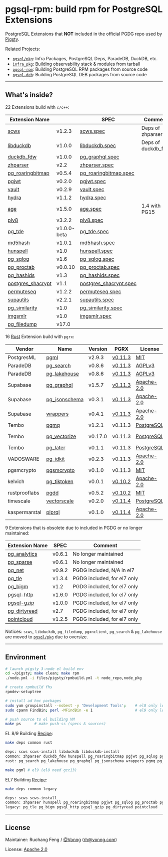 # pgsql-rpm: build rpm for PostgreSQL Extensions

PostgreSQL Extensions that **NOT** included in the official PGDG repo used by [Pigsty](https://pigsty.io).

Related Projects:

- [`pgsql/pkg`](https://github.com/pgsty/pkg): Infra Packages, PostgreSQL Deps, ParadeDB, DuckDB, etc.
- [`infra_pkg`](https://github.com/pgsty/infra-pkg): Building observability stack & modules from tarball
- [`pgsql-rpm`](https://github.com/pgsty/pgsql-rpm): Building PostgreSQL RPM packages from source code
- [`pgsql-deb`](https://github.com/pgsty/pgsql-deb): Building PostgreSQL DEB packages from source code

--------

## What's inside?

22 Extensions build with `c/c++`:

| Extension Name                                                     |             | SPEC                                                   | Comment            |
|--------------------------------------------------------------------|-------------|--------------------------------------------------------|--------------------|
| [scws](https://github.com/hightman/scws)                           | v1.2.3      | [scws.spec](SPECS/scws.spec)                           | Deps of zhparser   |
| [libduckdb](https://github.com/duckdb/duckdb)                      | v1.0.0      | [libduckdb.spec](SPECS/libduckdb.spec)                 | Deps of duckdb_fdw |
| [duckdb_fdw](https://github.com/alitrack/duckdb_fdw)               | v1.0.0      | [pg_graphql.spec](SPECS/duckdb_fdw.spec)               |                    |
| [zhparser](https://github.com/amutu/zhparser)                      | v2.2        | [zhparser.spec](SPECS/zhparser.spec)                   |                    |
| [pg_roaringbitmap](https://github.com/ChenHuajun/pg_roaringbitmap) | v0.5.4      | [pg_roaringbitmap.spec](SPECS/pg_roaringbitmap.spec)   |                    |
| [pgjwt](https://github.com/michelp/pgjwt)                          | v0.2.0      | [pgjwt.spec](SPECS/pgjwt.spec)                         |                    |
| [vault](https://github.com/supabase/vault)                         | v0.2.9      | [vault.spec](SPECS/vault.spec)                         |                    |
| [hydra](https://github.com/hydradatabase/)                         | v1.1.2      | [hydra.spec](SPECS/hydra.spec)                         |                    |
| [age](https://github.com/apache/age)                               | v1.5.0      | [age.spec](SPECS/age.spec)                             | 1.4 with PG15      |
| [plv8](https://github.com/plv8/plv8)                               | v3.2.2      | [plv8.spec](SPECS/plv8)                                |                    |
| [pg_tde](https://github.com/Percona-Lab/pg_tde/tree/1.0.0-beta)    | v1.0.0-beta | [pg_tde.spec](SPECS/pg_tde)                            |                    |
| [md5hash](https://github.com/tvondra/md5hash)                      | v1.0.1      | [md5hash.spec](SPECS/md5hash)                          |                    |
| [hunspell](https://github.com/postgrespro/hunspell_dicts)          | v1.0        | [hunspell.spec](SPECS/hunspell.spec)                   |                    |                 
| [pg_sqlog](https://github.com/kouber/pg_sqlog)                     | v1.6        | [pg_sqlog.spec](SPECS/pg_sqlog.spec)                   |                    |      
| [pg_proctab](https://gitlab.com/pg_proctab/pg_proctab)             | v0.0.10     | [pg_proctab.spec](SPECS/pg_proctab.spec)               |                    |              
| [pg_hashids](https://github.com/iCyberon/pg_hashids)               | v1.3        | [pg_hashids.spec](SPECS/pg_hashids.spec)               |                    |            
| [postgres_shacrypt](https://github.com/dverite/postgres-shacrypt)  | v1.1        | [postgres_shacrypt.spec](SPECS/postgres_shacrypt.spec) |                    |                         
| [permuteseq](https://github.com/dverite/permuteseq)                | v1.2.2      | [permuteseq.spec](SPECS/permuteseq.spec)               |                    |
| [supautils](https://github.com/supabase/supautils)                 | v2.2.1      | [supautils.spec](SPECS/supautils.spec)                 |                    |
| [pg_similarity](https://github.com/eulerto/pg_similarity)          | v1.0        | [pg_similarity.spec](SPECS/pg_similarity.spec)         |                    |
| [imgsmlr](https://github.com/postgrespro/imgsmlr)                  | v1.0        | [imgsmlr.spec](SPECS/imgsmlr.spec)                     |                    |
| [pg_filedump](https://github.com/df7cb/pg_filedump)                | v17.0       |                                                        |

16 [Rust](RUST.md) Extension build with `pgrx`:

| Vendor        | Name                                                                       | Version | PGRX                                                                                            | License                                                                     | PG Ver         | Deps                 |
|---------------|----------------------------------------------------------------------------|---------|-------------------------------------------------------------------------------------------------|-----------------------------------------------------------------------------|----------------|----------------------|
| PostgresML    | [pgml](https://github.com/postgresml/postgresml)                           | v2.9.3  | [v0.11.3](https://github.com/postgresml/postgresml/blob/master/pgml-extension/Cargo.lock#L1785) | [MIT](https://github.com/postgresml/postgresml/blob/master/MIT-LICENSE.txt) | 16,15,14       |                      |
| ParadeDB      | [pg_search](https://github.com/paradedb/paradedb/tree/dev/pg_search)       | v0.8.6  | [v0.11.3](https://github.com/paradedb/paradedb/blob/dev/pg_search/Cargo.toml#L36)               | [AGPLv3](https://github.com/paradedb/paradedb/blob/dev/LICENSE)             | 16,15,14,13,12 |                      |
| ParadeDB      | [pg_lakehouse](https://github.com/paradedb/paradedb/tree/dev/pg_lakehouse) | v0.8.6  | [v0.11.3](https://github.com/paradedb/paradedb/blob/dev/pg_lakehouse/Cargo.toml#L26)            | [AGPLv3](https://github.com/paradedb/paradedb/blob/dev/LICENSE)             | 16,15          |                      |
| Supabase      | [pg_graphql](https://github.com/supabase/pg_graphql)                       | v1.5.7  | [v0.11.3](https://github.com/supabase/pg_graphql/blob/master/Cargo.toml#L17)                    | [Apache-2.0](https://github.com/supabase/pg_graphql/blob/master/LICENSE)    | 16,15          |                      |
| Supabase      | [pg_jsonschema](https://github.com/supabase/pg_jsonschema)                 | v0.3.1  | [v0.11.3](https://github.com/supabase/pg_jsonschema/blob/master/Cargo.toml#L19)                 | [Apache-2.0](https://github.com/supabase/pg_jsonschema/blob/master/LICENSE) | 16,15,14,13,12 |                      |
| Supabase      | [wrappers](https://github.com/supabase/wrappers)                           | v0.4.1  | [v0.11.3](https://github.com/supabase/wrappers/blob/main/Cargo.lock#L4254)                      | [Apache-2.0](https://github.com/supabase/wrappers/blob/main/LICENSE)        | 16,15,14       |                      |
| Tembo         | [pgmq](https://github.com/tembo-io/pgmq)                                   | v1.2.1  | v0.11.3                                                                                         | [PostgreSQL](https://github.com/tembo-io/pgmq)                              | 16,15,14,13,12 |                      |
| Tembo         | [pg_vectorize](https://github.com/tembo-io/pg_vectorize)                   | v0.17.0 | v0.11.3                                                                                         | [PostgreSQL](https://github.com/tembo-io/pg_vectorize/blob/main/LICENSE)    | 16,15,14       | pgmq, pg_cron        |
| Tembo         | [pg_later](https://github.com/tembo-io/pg_later)                           | v0.1.1  | v0.11.3                                                                                         | [PostgreSQL](https://github.com/tembo-io/pg_later/blob/main/LICENSE)        | 16,15,14,13    | pgmq                 |
| VADOSWARE     | [pg_idkit](https://github.com/VADOSWARE/pg_idkit)                          | v0.2.3  | v0.11.3                                                                                         | [Apache-2.0](https://github.com/VADOSWARE/pg_idkit/blob/main/LICENSE)       | 16,15,14,13,12 |                      |
| pgsmcrypto    | [pgsmcrypto](https://github.com/zhuobie/pgsmcrypto)                        | v0.1.0  | v0.11.3                                                                                         | [MIT](https://github.com/zhuobie/pgsmcrypto/blob/main/LICENSE)              | 16,15,14,13,12 |                      |
| kelvich       | [pg_tiktoken](https://github.com/kelvich/pg_tiktoken)                      | v0.0.1  | [v0.10.2](https://github.com/kelvich/pg_tiktoken/blob/main/Cargo.toml)                          | [Apache-2.0](https://github.com/kelvich/pg_tiktoken/blob/main/LICENSE)      | 16,15,14,13,12 |                      |
| rustprooflabs | [pgdd](https://github.com/rustprooflabs/pgdd)                              | v0.5.2  | [v0.10.2](https://github.com/rustprooflabs/pgdd/blob/main/Cargo.toml#L25)                       | [MIT](https://github.com/zhuobie/pgsmcrypto/blob/main/LICENSE)              | 16,15,14,13,12 |                      |
| timescale     | [vectorscale](https://github.com/timescale/pgvectorscale)                  | v0.2.0  | [v0.11.4](https://github.com/timescale/pgvectorscale/blob/main/pgvectorscale/Cargo.toml#L17)    | [PostgreSQL](https://github.com/timescale/pgvectorscale/blob/main/LICENSE)  | 16,15,14,13,12 |                      |
| kaspermarstal | [plprql](https://github.com/kaspermarstal/plprql)                          | v0.1.0  | [v0.11.4](https://github.com/kaspermarstal/plprql/blob/main/Cargo.toml#L21)                     | [Apache-2.0](https://github.com/kaspermarstal/plprql/blob/main/LICENSE)     | 16,15,14,13,12 |                      |

9 Extensions that is obsolete due to included in PGDG or no longer maintained:

| Extension Name                                                       | SPEC   | Comment                     |
|----------------------------------------------------------------------|--------|-----------------------------|
| [pg_analytics](https://github.com/paradedb/pg_analytics)             | v0.6.1 | No longer maintained        |
| [pg_sparse](https://github.com/paradedb/paradedb/tree/dev/pg_sparse) | v0.6.1 | No longer maintained        |
| [pg_net](https://github.com/supabase/pg_net)                         | v0.9.2 | PGDG included, N/A in el7   |
| [pg_tle](https://github.com/aws/pg_tle)                              | v1.3.4 | PGDG included, for el7 only |
| [pg_bigm](https://github.com/pgbigm/pg_bigm)                         | v1.2   | PGDG included, for el7 only |
| [pgsql-http](https://github.com/pramsey/pgsql-http)                  | v1.6.0 | PGDG included, for el7 only |
| [pgsql-gzip](https://github.com/pramsey/pgsql-gzip)                  | v1.0.0 | PGDG included, for el7 only |
| [pg_dirtyread](https://github.com/df7cb/pg_dirtyread)                | v2.7   | PGDG included, for el7 only |
| [pointcloud](https://github.com/pgpointcloud/pointcloud)             | v1.2.5 | PGDG included, for el7 only |

Notices: `scws`, `libduckdb`, `pg_filedump`, `pgxnclient`, `pg_search` & `pg_lakehouse` are moved
to [`pgsql/pkg`](https://github.com/pgsty/pkg) due to oversize.


----------

## Environment

```bash
# launch pigsty 3-node el build env
cd ~/pigsty; make clean; make rpm
./node.yml -i files/pigsty/rpmbuild.yml -t node_repo,node_pkg

# create rpmbuild fhs
rpmdev-setuptree

# install ad hoc packages 
sudo yum groupinstall --nobest -y 'Development Tools';    # el8 only logic
sudo cpanm FindBin; perl -MFindBin -e 1                   # el9 only logic 

# push source to el building VM
make ps      # make push-ss (specs & sources)
```

EL 8/9 Building [Recipe](rpmbuild/Makefile):

```bash
make deps common rust

deps: scws scws-install libduckdb libduckdb-install
common: zhparser duckdb_fdw hunspell pg_roaringbitmap pgjwt pg_sqlog pg_proctab pg_hashids postgres_shacrypt permuteseq	vault supautils imgsmlr pg_similarity hydra pg_filedump age age15 pg_tde md5hash plv8
rust: pg_search pg_lakehouse pg_graphql pg_jsonschema wrappers pgmq pg_vectorize pg_later plprql pg_idkit pgsmcrypto pgvectorscale pgdd pg_tiktoken

make pgml # el9 (el8 need gcc13)
```

EL7 Building [Recipe](rpmbuild/Makefile.el7):

```bash
make deps common legacy

deps: scws scws-install
common: zhparser hunspell pg_roaringbitmap pgjwt pg_sqlog pg_proctab pg_hashids postgres_shacrypt permuteseq vault imgsmlr pg_similarity hydra pg_filedump age15 md5hash
legacy: pg_tle pg_bigm pgsql_http pgsql_gzip pg_dirtyread pointcloud
```

--------

## License

Maintainer: Ruohang Feng / [@Vonng](https://vonng.com/en/) ([rh@vonng.com](mailto:rh@vonng.com))

License: [Apache 2.0](LICENSE)

